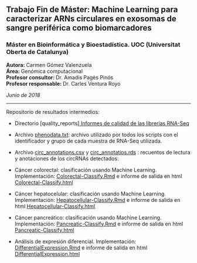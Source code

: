 
<h2>Trabajo Fin de Máster: Machine Learning para caracterizar ARNs circulares en exosomas de sangre periférica como biomarcadores</h2>
<h3>Máster en Bioinformática y Bioestadística. UOC (Universitat Oberta de Catalunya)</h3>

<b>Autora: </b> Carmen Gómez Valenzuela     
<b>Área: </b> Genómica computacional     
<b>Profesor consultor: </b> Dr. Amadís Pagès Pinós    
<b>Profesor responsable: </b> Dr. Carles Ventura Royo     

<i>Junio de 2018</i>

<hr/>      

Repositorio de resultados intermedios:


- Directorio [quality_reports]<a href="https://github.com/carmengmz/circRNA/tree/master/experiment/quality_reports" target="_blank">
          Informes de calidad de las librerías RNA-Seq </a>

- Archivo [phenodata.txt](https://github.com/carmengmz/circRNA/blob/master/experiment/phenodata.txt): archivo utilizado por todos los scripts con el identificador y grupo de cada muestra de RNA-Seq utilizada.
            
- Archivo [circ_annotations.csv](https://github.com/carmengmz/circRNA/blob/master/experiment/circ_annotations.csv) y [circ_annotatios.rds](https://github.com/carmengmz/circRNA/blob/master/experiment/circ_annotations.rds) : recuentos de lectura y anotaciones de los circRNAs detectados: 
                      
- Cáncer colorectal: clasificación usando Machine Learning. Implementación: [Colorectal-Classify.Rmd](https://github.com/carmengmz/circRNA/blob/master/experiment/Colorectal-Classify.Rmd) e informe de salida en html [Colorectal-Classify.html](https://carmengmz.github.io/circRNA/experiment/Colorectal-Classify.html)         
          
- Cáncer hepatocelular: clasificación usando Machine Learning. Implementación: [Hepatocellular-Classify.Rmd](https://github.com/carmengmz/circRNA/blob/master/experiment/Hepatocellular-Classify.Rmd) e informe de salida en html [Hepatocellular-Classify.html](https://carmengmz.github.io/circRNA/experiment/Hepatocellular-Classify.html)         
          
- Cáncer pancreático: clasificación usando Machine Learning. Implementación: [Pancreatic-Classify.Rmd](https://github.com/carmengmz/circRNA/blob/master/experiment/Pancreatic-Classify.Rmd) e informe de salida en html [Pancreatic-Classify.html](https://carmengmz.github.io/circRNA/experiment/Colorectal-Classify.html)         
          
- Análisis de expresión diferencial. Implementación: [DifferentialExpression.Rmd](https://github.com/carmengmz/circRNA/blob/master/experiment/DifferentialExpression.Rmd) e informe de salida en html [DifferentialExpression.html](https://carmengmz.github.io/circRNA/experiment/DifferentialExpression.html)      
      
